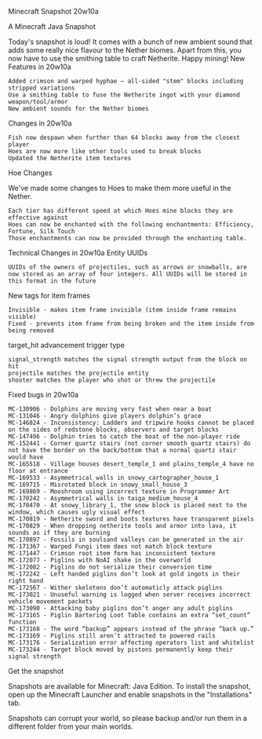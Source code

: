 
Minecraft Snapshot 20w10a

A Minecraft Java Snapshot

Today's snapshot is loud! It comes with a bunch of new ambient sound that adds some really nice flavour to the Nether biomes. Apart from this, you now have to use the smithing table to craft Netherite. Happy mining!
New Features in 20w10a

    Added crimson and warped hyphae – all-sided "stem" blocks including stripped variations
    Use a smithing table to fuse the Netherite ingot with your diamond weapon/tool/armor
    New ambient sounds for the Nether biomes

Changes in 20w10a

    Fish now despawn when further than 64 blocks away from the closest player
    Hoes are now more like other tools used to break blocks
    Updated the Netherite item textures

Hoe Changes

We've made some changes to Hoes to make them more useful in the Nether.

    Each tier has different speed at which Hoes mine blocks they are effective against
    Hoes can now be enchanted with the following enchantments: Efficiency, Fortune, Silk Touch
    Those enchantments can now be provided through the enchanting table.

Technical Changes in 20w10a
Entity UUIDs

    UUIDs of the owners of projectiles, such as arrows or snowballs, are now stored as an array of four integers. All UUIDs will be stored in this format in the future

New tags for item frames

    Invisible - makes item frame invisible (item inside frame remains visible)
    Fixed - prevents item frame from being broken and the item inside from being removed

target_hit advancement trigger type

    signal_strength matches the signal strength output from the block on hit
    projectile matches the projectile entity
    shooter matches the player who shot or threw the projectile

Fixed bugs in 20w10a

    MC-130906 - Dolphins are moving very fast when near a boat
    MC-131046 - Angry dolphins give players dolphin’s grace
    MC-146824 - Inconsistency: Ladders and tripwire hooks cannot be placed on the sides of redstone blocks, observers and target blocks
    MC-147496 - Dolphin tries to catch the boat of the non-player ride
    MC-152441 - Corner quartz stairs (not corner smooth quartz stairs) do not have the border on the back/bottom that a normal quartz stair would have
    MC-165518 - Village houses desert_temple_1 and plains_temple_4 have no floor at entrance
    MC-169533 - Asymmetrical walls in snowy_cartographer_house_1
    MC-169715 - Misrotated block in snowy_small_house_3
    MC-169869 - Mooshroom using incorrect texture in Programmer Art
    MC-170242 - Asymmetrical walls in taiga_medium_house_4
    MC-170470 - At snowy_library_1, the snow block is placed next to the window, which causes ugly visual effect
    MC-170819 - Netherite sword and boots textures have transparent pixels
    MC-170829 - When dropping netherite tools and armor into lava, it sounds as if they are burning
    MC-170897 - Fossils in soulsand valleys can be generated in the air
    MC-171367 - Warped Fungi item does not match block texture
    MC-171447 - Crimson root item form has inconsistent texture
    MC-172077 - Piglins with NoAI shake in the overworld
    MC-172082 - Piglins do not serialize their conversion time
    MC-172242 - Left handed piglins don’t look at gold ingots in their right hand
    MC-172567 - Wither skeletons don’t automaticly attack piglins
    MC-173021 - Unuseful warning is logged when server receives incorrect vehicle movement packets
    MC-173090 - Attacking baby piglins don’t anger any adult piglins
    MC-173165 - Piglin Bartering Loot Table contains an extra “set_count” function
    MC-173168 - The word “backup” appears instead of the phrase “back up.”
    MC-173169 - Piglins still aren’t attracted to powered rails
    MC-173176 - Serialization error affecting operators list and whitelist
    MC-173244 - Target block moved by pistons permanently keep their signal strength

Get the snapshot

Snapshots are available for Minecraft: Java Edition. To install the snapshot, open up the Minecraft Launcher and enable snapshots in the "Installations" tab.

Snapshots can corrupt your world, so please backup and/or run them in a different folder from your main worlds.